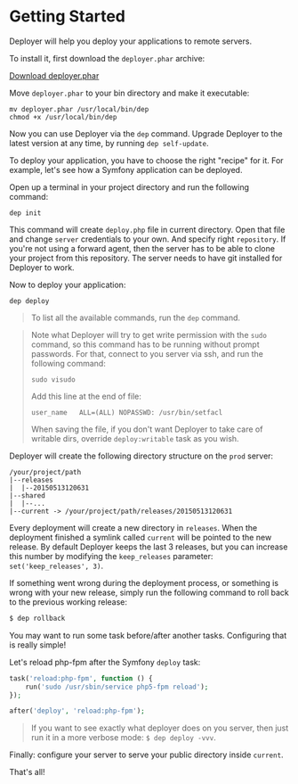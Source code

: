 # Getting Started

Deployer will help you deploy your applications to remote servers.

To install it, first download the `deployer.phar` archive:

[Download deployer.phar](http://deployer.org/deployer.phar)

Move `deployer.phar` to your bin directory and make it executable:

```
mv deployer.phar /usr/local/bin/dep
chmod +x /usr/local/bin/dep
```

Now you can use Deployer via the `dep` command. Upgrade Deployer to the
latest version at any time, by running `dep self-update`.

To deploy your application, you have to choose the right "recipe" for it.
For example, let's see how a Symfony application can be deployed.

Open up a terminal in your project directory and run the following command:

``` 
dep init
```

This command will create `deploy.php` file in current directory. Open that file and change `server` credentials to your own.
And specify right `repository`. If you're not using a forward agent, then the server has to be able to clone your project from this repository. The server needs to have git installed for Deployer to work.

Now to deploy your application:
``` 
dep deploy
```

> To list all the available commands, run the `dep` command.

> Note what Deployer will try to get write permission with the `sudo` command, so this command has to be running without prompt passwords.
> For that, connect to you server via ssh, and run the following command:
> ```
> sudo visudo
> ```
> Add this line at the end of file:
> ```
> user_name   ALL=(ALL) NOPASSWD: /usr/bin/setfacl
> ```
> When saving the file, if you don't want Deployer to take care of writable dirs, override `deploy:writable` task as you wish.

Deployer will create the following directory structure on the `prod` server:

```
/your/project/path
|--releases
|  |--20150513120631
|--shared
|  |--...
|--current -> /your/project/path/releases/20150513120631
```

Every deployment will create a new directory in `releases`. When the deployment
finished a symlink called `current` will be pointed to the new release. By
default Deployer keeps the last 3 releases, but you can increase this number by
modifying the `keep_releases` parameter: `set('keep_releases', 3)`.

If something went wrong during the deployment process, or something is wrong
with your new release, simply run the following command to roll back to the
previous working release:

``` sh
$ dep rollback
```

You may want to run some task before/after another tasks. Configuring that is
really simple!

Let's reload php-fpm after the Symfony `deploy` task:

```php
task('reload:php-fpm', function () {
    run('sudo /usr/sbin/service php5-fpm reload');
});

after('deploy', 'reload:php-fpm');
```

> If you want to see exactly what deployer does on you server, then just run it in a more verbose mode: `$ dep deploy -vvv`.

Finally: configure your server to serve your public directory inside `current`.

That's all!
